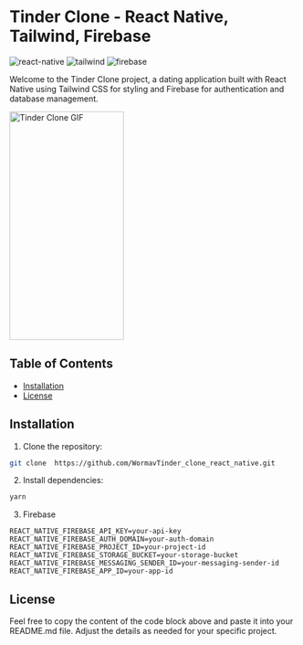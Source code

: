 # Tinder Clone - React Native, Tailwind, Firebase

![react-native](https://img.shields.io/badge/Framework-ReactNative-blue)
![tailwind](https://img.shields.io/badge/Framework-tailwind-blue)
![firebase](https://img.shields.io/badge/Database-Firebase-orange)

Welcome to the Tinder Clone project, a dating application built with React Native using Tailwind CSS for styling and Firebase for authentication and database management.

<img src="assets/images_app/demo.gif" alt="Tinder Clone GIF" width="200" height="400">

## Table of Contents

- [Installation](#installation)
- [License](#license)

## Installation

1. Clone the repository:

```bash
git clone  https://github.com/WormavTinder_clone_react_native.git
```

2. Install dependencies:

```bash
yarn
```

3. Firebase

```env
REACT_NATIVE_FIREBASE_API_KEY=your-api-key
REACT_NATIVE_FIREBASE_AUTH_DOMAIN=your-auth-domain
REACT_NATIVE_FIREBASE_PROJECT_ID=your-project-id
REACT_NATIVE_FIREBASE_STORAGE_BUCKET=your-storage-bucket
REACT_NATIVE_FIREBASE_MESSAGING_SENDER_ID=your-messaging-sender-id
REACT_NATIVE_FIREBASE_APP_ID=your-app-id
```

## License

Feel free to copy the content of the code block above and paste it into your README.md file. Adjust the details as needed for your specific project.
